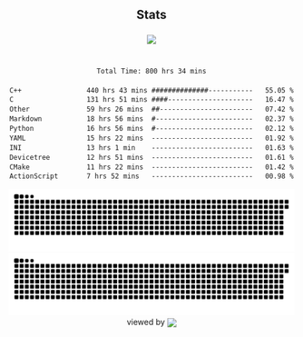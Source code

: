 


<div align="center">

## Stats
<img style="margin: 5px;" src="https://github-readme-stats.vercel.app/api?username=Sylensky&hide=stars&cache_seconds=1800&count_private=true&show_icons=true&include_all_commits=true&hide_border=false&theme=github_dark"/>
</div><br>

<div align="center">

<!--START_SECTION:waka-->

```txt
Total Time: 800 hrs 34 mins

C++                440 hrs 43 mins ##############-----------   55.05 %
C                  131 hrs 51 mins ####---------------------   16.47 %
Other              59 hrs 26 mins  ##-----------------------   07.42 %
Markdown           18 hrs 56 mins  #------------------------   02.37 %
Python             16 hrs 56 mins  #------------------------   02.12 %
YAML               15 hrs 22 mins  -------------------------   01.92 %
INI                13 hrs 1 min    -------------------------   01.63 %
Devicetree         12 hrs 51 mins  -------------------------   01.61 %
CMake              11 hrs 22 mins  -------------------------   01.42 %
ActionScript       7 hrs 52 mins   -------------------------   00.98 %
```

<!--END_SECTION:waka-->

</div>

<div align="center">
<img src="https://raw.githubusercontent.com/Sylensky/Sylensky/animation/github-contribution-grid-blue-snake-dark.svg#gh-dark-mode-only"/>
<img src="https://raw.githubusercontent.com/Sylensky/Sylensky/animation/github-contribution-grid-snake.svg#gh-light-mode-only"/>
</div>

<div align="center">
viewed by <img src="https://visitor-badge.laobi.icu/badge?page_id=Sylensky.Sylensky" align="center" height="20" width="" />
</div>
